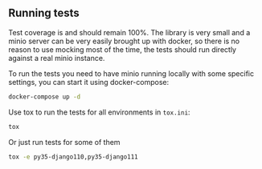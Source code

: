 ## Running tests

Test coverage is and should remain 100%. The library is very small and a minio
server can be very easily brought up with docker, so there is no reason to use
mocking most of the time, the tests should run directly against a real minio
instance.

To run the tests you need to have minio running locally with some specific
settings, you can start it using docker-compose:

```sh
docker-compose up -d
```

Use tox to run the tests for all environments in `tox.ini`:

```sh
tox
```

Or just run tests for some of them

```sh
tox -e py35-django110,py35-django111
```

